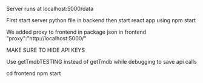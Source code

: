 Server runs at localhost:5000/data

First start server python file in backend
then start react app using npm start

We added proxy to frontend in package json in frontend
"proxy":"http://localhost:5000/"

MAKE SURE TO HIDE API KEYS

Use getTmdbTESTING instead of getTmdb while debugging to save api calls

cd frontend
npm start